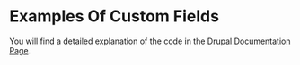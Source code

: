 # Examples Of Custom Fields

You will find a detailed explanation of the code in the [Drupal Documentation Page](https://drupal.bermaki.com/guides/custom-fields).